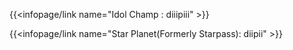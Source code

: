 {{<infopage/link name="Idol Champ : diiipiii" >}}

{{<infopage/link name="Star Planet(Formerly Starpass): diipii" >}}
